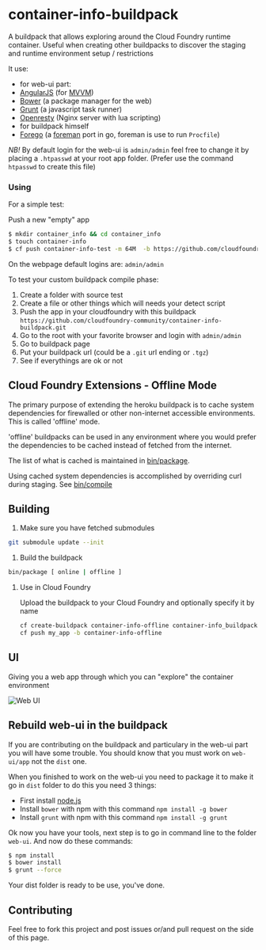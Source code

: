 container-info-buildpack
========================

A buildpack that allows exploring around the Cloud Foundry runtime container.  Useful when creating other buildpacks to discover the staging and runtime environment setup / restrictions

It use:
 - for web-ui part:
  - [AngularJS](https://angularjs.org/) (for [MVVM](http://khanlou.com/2014/03/model-view-whatever/))
  - [Bower](http://bower.io/) (a package manager for the web)
  - [Grunt](http://gruntjs.com/) (a javascript task runner)
  - [Openresty](http://openresty.org/) (Nginx server with lua scripting)
 - for buildpack himself
  - [Forego](https://github.com/ddollar/forego) (a [foreman](https://github.com/ddollar/foreman) port in go, foreman is use to run `Procfile`)

_NB!_ By default login for the web-ui is `admin/admin` feel free to change it by placing a `.htpasswd` at your root app folder. (Prefer use the command `htpasswd` to create this file)

### Using

For a simple test:

Push a new "empty" app
```bash
$ mkdir container_info && cd container_info
$ touch container-info
$ cf push container-info-test -m 64M  -b https://github.com/cloudfoundry-community/container-info-buildpack.git
```
On the webpage default logins are: `admin/admin`

To test your custom buildpack compile phase:
 1. Create a folder with source test
 2. Create a file or other things which will needs your detect script
 3. Push the app in your cloudfoundry with this buildpack `https://github.com/cloudfoundry-community/container-info-buildpack.git`
 4. Go to the root with your favorite browser and login with `admin/admin`
 5. Go to buildpack page
 6. Put your buildpack url (could be a `.git` url ending or `.tgz`)
 7. See if everythings are ok or not

## Cloud Foundry Extensions - Offline Mode

The primary purpose of extending the heroku buildpack is to cache system dependencies for firewalled or other non-internet accessible environments. This is called 'offline' mode.

'offline' buildpacks can be used in any environment where you would prefer the dependencies to be cached instead of fetched from the internet.

The list of what is cached is maintained in [bin/package](bin/package).

Using cached system dependencies is accomplished by overriding curl during staging. See [bin/compile](bin/compile#L44-48)


## Building
1. Make sure you have fetched submodules

  ```bash
  git submodule update --init
  ```

1. Build the buildpack

  ```bash
  bin/package [ online | offline ]
  ```

1. Use in Cloud Foundry

    Upload the buildpack to your Cloud Foundry and optionally specify it by name

    ```bash
    cf create-buildpack container-info-offline container-info_buildpack-offline-v.zip 1
    cf push my_app -b container-info-offline
    ```

## UI

Giving you a web app through which you can "explore" the container environment

![Web UI](https://f.cloud.github.com/assets/227505/1314712/904f38ba-327a-11e3-97ea-0698d80a82b9.png)

## Rebuild web-ui in the buildpack

If you are contributing on the buildpack and particulary in the web-ui part you will have some trouble.
You should know that you must work on `web-ui/app` not the `dist` one.

When you finished to work on the web-ui you need to package it to make it go in `dist` folder to do this you need 3 things:

 - First install [node.js](http://nodejs.org/)
 - Install `bower` with npm with this command `npm install -g bower`
 - Install `grunt` with npm with this command `npm install -g grunt`

Ok now you have your tools, next step is to go in command line to the folder `web-ui`.
And now do these commands:
```bash
$ npm install
$ bower install
$ grunt --force
```

Your dist folder is ready to be use, you've done.

## Contributing

Feel free to fork this project and post issues or/and pull request on the side of this page.

